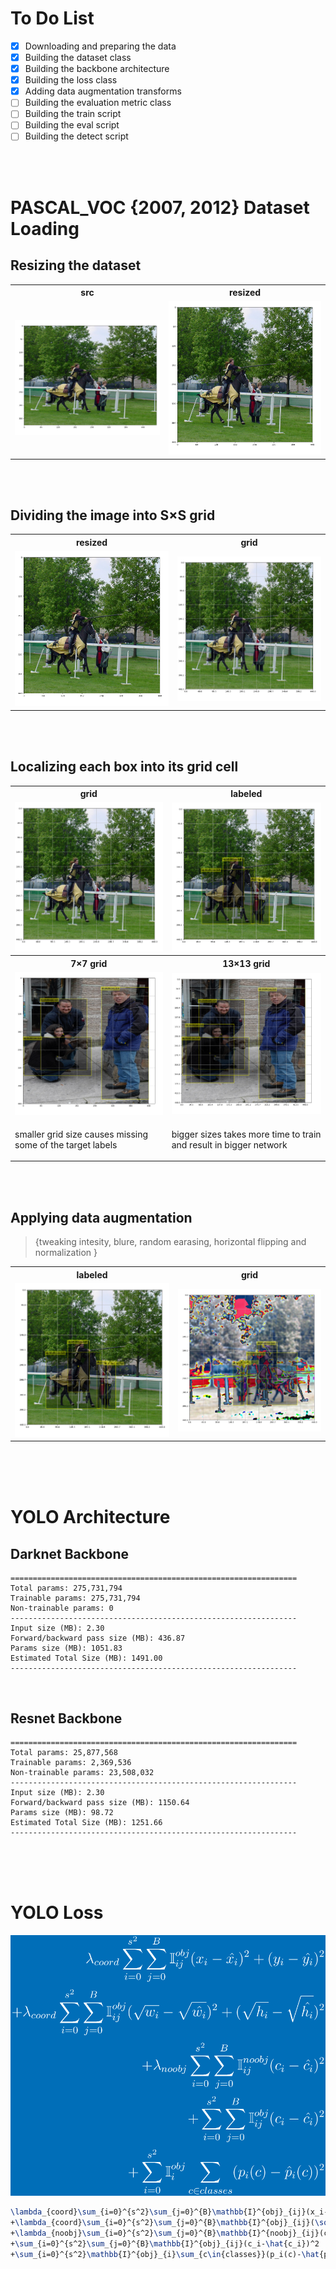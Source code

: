 # To Do List
- [x] Downloading and preparing the data
- [x] Building the dataset class
- [x] Building the backbone architecture
- [x] Building the loss class
- [x] Adding data augmentation transforms
- [ ] Building the evaluation metric class
- [ ] Building the train script
- [ ] Building the eval script
- [ ] Building the detect script

<br><br> 

# PASCAL_VOC {2007, 2012} Dataset Loading

## Resizing the dataset
<table>
    <th>
        src
    </th>
    <th>
        resized
    </th>
    <tr>
        <td><img src="assets/src_img.png"></td>
        <td><img src="assets/resized_img.png"></td>
    </tr>
</table>
<br><br>
    
## Dividing the image into S×S grid
<table>
    <th>
        resized
    </th>
    <th>
        grid
    </th>
    <tr>
        <td><img src="assets/resized_img.png"></td>
        <td><img src="assets/grid_img.png"></td>
    </tr>
</table>
<br><br>

## Localizing each box into its grid cell
<table>
    <th>
        grid
    </th>
    <th>
        labeled
    </th>
    <tr>
        <td><img src="assets/grid_img.png"></td>
        <td><img src="assets/labeled_img.png"></td>
    </tr>
    <th>
        7×7 grid
    </th>
    <th>
        13×13 grid
    </th>
    <tr>
        <td><img src="assets/ex_show_0.png"></td>
        <td><img src="assets/ex_show_1.png"></td>
    </tr>
    <tr><td><p>smaller grid size causes missing some of the target labels</p></td><td><p>bigger sizes takes more time to train and result in bigger network</p></td></tr>
</table>
<br><br>

## Applying data augmentation 
> {tweaking intesity, blure, random earasing, horizontal flipping and normalization }
<table>
    <th>
        labeled
    </th>
    <th>
        grid
    </th>
    <tr>
        <td><img src="assets/labeled_img.png"></td>
        <td><img src="assets/augmented_img.png"></td>
    </tr>
</table>
<br><br><br>

# YOLO Architecture

## Darknet Backbone
```
================================================================
Total params: 275,731,794
Trainable params: 275,731,794
Non-trainable params: 0
----------------------------------------------------------------
Input size (MB): 2.30
Forward/backward pass size (MB): 436.87
Params size (MB): 1051.83
Estimated Total Size (MB): 1491.00
----------------------------------------------------------------
```
<br>

## Resnet Backbone
```
================================================================
Total params: 25,877,568
Trainable params: 2,369,536
Non-trainable params: 23,508,032
----------------------------------------------------------------
Input size (MB): 2.30
Forward/backward pass size (MB): 1150.64
Params size (MB): 98.72
Estimated Total Size (MB): 1251.66
----------------------------------------------------------------
```

<br><br><br>

# YOLO Loss

<img src="assets/yolo_loss.png">
<!-- <img src="https://www.bruot.org/tex2img/media/3seT9oQyi2KzaARYGKltEVAfCkEmNaC2AMjoMYEQhcSb/tex2img_equation.svg"> -->

```latex
\lambda_{coord}\sum_{i=0}^{s^2}\sum_{j=0}^{B}\mathbb{I}^{obj}_{ij}(x_i-\hat{x_i})^2+(y_i-\hat{y_i})^2
+\lambda_{coord}\sum_{i=0}^{s^2}\sum_{j=0}^{B}\mathbb{I}^{obj}_{ij}(\sqrt{w_i}-\sqrt{\hat{w_i}})^2+(\sqrt{h_i}-\sqrt{\hat{h_i}})^2
+\lambda_{noobj}\sum_{i=0}^{s^2}\sum_{j=0}^{B}\mathbb{I}^{noobj}_{ij}(c_i-\hat{c_i})^2
+\sum_{i=0}^{s^2}\sum_{j=0}^{B}\mathbb{I}^{obj}_{ij}(c_i-\hat{c_i})^2
+\sum_{i=0}^{s^2}\mathbb{I}^{obj}_{i}\sum_{c\in{classes}}(p_i(c)-\hat{p}_i(c))^2
```